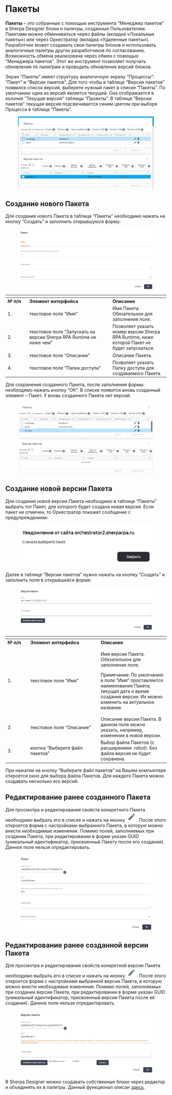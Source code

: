 # Пакеты

**Пакеты** – это собранные с помощью инструмента “Менеджер пакетов” в Sherpa Designer блоки и палитры, созданные Пользователем. Пакетами можно обмениваться через файлы (вкладка «Локальные пакеты») или через Оркестратор (вкладка «Удаленные пакеты»). Разработчик может создавать свои палитры блоков и использовать аналогичные палитры других разработчиков по согласованию. Возможность обмена реализована через обмен с помощью “Менеджера пакетов”. Этот же инструмент позволяет получать обновления по палитрам и проводить обновление версий блоков.

Экран “Пакеты” имеет структуру аналогичную экрану “Процессы”: “Пакет” и “Версии пакетов”. Для того чтобы в таблице “Версии пакетов” появился список версий, выберете нужный пакет в списке “Пакеты”. По умолчанию одна из версий является текущей. Она отображается в колонке “Текущая версия” таблицы “Проекты”. В таблице “Версии пакетов” текущая версия подсвечивается синим цветом при выборе Процесса в таблице “Пакеты”.

<figure><img src="../../../.gitbook/assets/изображение.png" alt=""><figcaption></figcaption></figure>

## **Создание нового Пакета**

Для создания нового Пакета в таблице “Пакеты” необходимо нажать на кнопку “Создать” и заполнить открывшуюся форму:

<figure><img src="../../../.gitbook/assets/изображение (1).png" alt=""><figcaption></figcaption></figure>

<table data-header-hidden><thead><tr><th width="54"></th><th width="246"></th><th></th></tr></thead><tbody><tr><td><strong>№ п/п</strong></td><td><strong>Элемент интерфейса</strong></td><td><strong>Описание</strong> </td></tr><tr><td>1.</td><td>текстовое поле “Имя”</td><td>Имя Пакета. Обязательное для заполнения поле.</td></tr><tr><td>2.</td><td>текстовое поле “Запускать на версии Sherpa RPA Runtime не ниже чем”</td><td>Позволяет указать номер версии Sherpa RPA Runtime, ниже которой Пакет не будет запускаться.</td></tr><tr><td>3.</td><td>текстовое поле “Описание”</td><td>Описание Пакета.</td></tr><tr><td>4.</td><td>текстовое поле "Папка доступа"</td><td>Позволяет указать Папку доступа для создаваемого Пакета.</td></tr></tbody></table>

Для сохранения созданного Пакета, после заполнения формы необходимо нажать кнопку “ОК”. В списке появится вновь созданный элемент – Пакет. У вновь созданного Пакета нет версий:

<figure><img src="../../../.gitbook/assets/изображение (2).png" alt=""><figcaption></figcaption></figure>

## **Создание новой версии Пакета**

Для создания новой версии Пакета необходимо в таблице “Пакеты” выбрать тот Пакет, для которого будет создана новая версия. Если пакет не отмечен, то Оркестратор покажет сообщение с предупреждением:

<figure><img src="../../../.gitbook/assets/изображение (3).png" alt=""><figcaption></figcaption></figure>

Далее в таблице “Версии пакетов” нужно нажать на кнопку “Создать” и заполнить поля в открывшейся форме:

<figure><img src="../../../.gitbook/assets/изображение (4).png" alt=""><figcaption></figcaption></figure>

<table data-header-hidden><thead><tr><th width="57"></th><th width="206"></th><th></th></tr></thead><tbody><tr><td><strong>№ п/п</strong></td><td><strong>Элемент интерфейса</strong></td><td><strong>Описание</strong> </td></tr><tr><td>1.</td><td>текстовое поле “Имя”</td><td><p>Имя версии Пакета. Обязательное для заполнения поле.</p><p>Примечание: По умолчанию в поле “Имя” проставляется наименование Пакета, текущая дата и время создания версии. Их можно изменить на актуальное название.</p></td></tr><tr><td>2.</td><td>текстовое поле “Описание”</td><td>Описание версии Пакета. В данном поле можно указать, например, изменения в новой версии.</td></tr><tr><td>3.</td><td>кнопка “Выберите файл пакетов”</td><td>Выбор файла Пакетов (с расширением .robot). Без файла версия не будет сохранена.</td></tr></tbody></table>

При нажатии на кнопку “Выберите файл пакетов” на Вашем компьютере откроется окно для выбора файла Пакетов. Для каждого Пакета можно создавать несколько его версий.

## **Редактирование ранее созданного Пакета**

Для просмотра и редактирования свойств конкретного Пакета необходимо выбрать его в списке и нажать на иконку ![](<../../../.gitbook/assets/изображение (5).png>). После этого откроется форма с настройками выбранного Пакета, в которую можно внести необходимые изменения. Помимо полей, заполняемых при создании Пакета, при редактировании в форме указан GUID (уникальный идентификатор, присвоенный Пакету после его создания). Данное поле нельзя отредактировать.

<figure><img src="../../../.gitbook/assets/изображение (7).png" alt=""><figcaption></figcaption></figure>

## **Редактирование ранее созданной версии Пакета**

Для просмотра и редактирования свойств конкретной версии Пакета необходимо выбрать его в списке и нажать на иконку ![](../../../.gitbook/assets/2025-04-17_22-35-51.png). После этого откроется форма с настройками выбранной версии Пакета, в которую можно внести необходимые изменения. Помимо полей, заполняемых при создании версии Пакета, при редактировании в форме указан GUID (уникальный идентификатор, присвоенный  версии Пакета после её создания). Данное поле нельзя отредактировать.

<figure><img src="../../../.gitbook/assets/изображение (6).png" alt=""><figcaption></figcaption></figure>

В Sherpa Designer можно создавать собственные блоки через редактор и объединять их в палитры. Данный функционал описан [здесь](../../../sherpa-designer/rabota-v-sherpa-designer/glavnaya-panel/bloki/redaktor-blokov.md).

